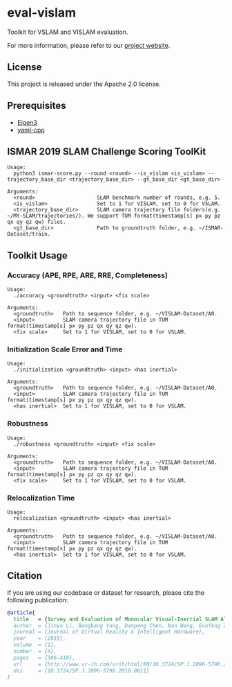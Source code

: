 # eval-vislam

Toolkit for VSLAM and VISLAM evaluation.

For more information, please refer to our [project website](http://www.zjucvg.net/eval-vislam/).

## License

This project is released under the Apache 2.0 license.

## Prerequisites

- [Eigen3](http://eigen.tuxfamily.org/index.php?title=Main_Page)
- [yaml-cpp](https://github.com/jbeder/yaml-cpp)

## ISMAR 2019 SLAM Challenge Scoring ToolKit

```docopt
Usage:
  python3 ismar-score.py --round <round> --is_vislam <is_vislam> --trajectory_base_dir <trajectory_base_dir> --gt_base_dir <gt_base_dir>

Arguments:
  <round>                    SLAM benchmark number of rounds, e.g. 5.
  <is_vislam>                Set to 1 for VISLAM, set to 0 for VSLAM.
  <trajectory_base_dir>      SLAM camera trajectory file folders(e.g. ~/MY-SLAM/trajectories/). We support TUM format(timestamp[s] px py pz qx qy qz qw) files.
  <gt_base_dir>              Path to groundtruth folder, e.g. ~/ISMAR-Dataset/train.
```

## Toolkit Usage

### Accuracy (APE, RPE, ARE, RRE, Completeness)

```docopt
Usage:
  ./accuracy <groundtruth> <input> <fix scale>

Arguments:
  <groundtruth>   Path to sequence folder, e.g. ~/VISLAM-Dataset/A0.
  <input>         SLAM camera trajectory file in TUM format(timestamp[s] px py pz qx qy qz qw).
  <fix scale>     Set to 1 for VISLAM, set to 0 for VSLAM.
```

### Initialization Scale Error and Time

```docopt
Usage:
  ./initialization <groundtruth> <input> <has inertial>

Arguments:
  <groundtruth>   Path to sequence folder, e.g. ~/VISLAM-Dataset/A0.
  <input>         SLAM camera trajectory file in TUM format(timestamp[s] px py pz qx qy qz qw).
  <has inertial>  Set to 1 for VISLAM, set to 0 for VSLAM.
```

### Robustness

```docopt
Usage:
  ./robustness <groundtruth> <input> <fix scale>

Arguments:
  <groundtruth>   Path to sequence folder, e.g. ~/VISLAM-Dataset/A0.
  <input>         SLAM camera trajectory file in TUM format(timestamp[s] px py pz qx qy qz qw).
  <fix scale>     Set to 1 for VISLAM, set to 0 for VSLAM.
```

### Relocalization Time

```docopt
Usage:
  relocalization <groundtruth> <input> <has inertial>

Arguments:
  <groundtruth>   Path to sequence folder, e.g. ~/VISLAM-Dataset/A0.
  <input>         SLAM camera trajectory file in TUM format(timestamp[s] px py pz qx qy qz qw).
  <has inertial>  Set to 1 for VISLAM, set to 0 for VSLAM.
```

## Citation

If you are using our codebase or dataset for research, please cite the following publication:

```bibtex
@article{
  title   = {Survey and Evaluation of Monocular Visual-Inertial SLAM Algorithms for Augmented Reality},
  author  = {Jinyu Li, Bangbang Yang, Danpeng Chen, Nan Wang, Guofeng Zhang*, Hujun Bao*},
  journal = {Journal of Virtual Reality & Intelligent Hardware},
  year    = {2019},
  volume  = {1},
  number  = {4},
  pages   = {386-410},
  url     = {http://www.vr-ih.com/vrih/html/EN/10.3724/SP.J.2096-5796.2018.0011/article.html},
  doi     = {10.3724/SP.J.2096-5796.2018.0011}
}
```
